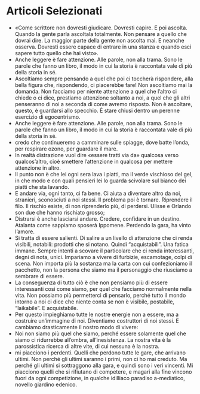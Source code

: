 # Articoli Selezionati
- «Come scrittore non dovresti giudicare. Dovresti capire. E poi ascolta. Quando la gente parla ascoltala totalmente. Non pensare a quello che dovrai dire. La maggior parte della gente non ascolta mai. E neanche osserva. Dovresti essere capace di entrare in una stanza e quando esci sapere tutto quello che hai visto».
- Anche leggere è fare attenzione. Alle parole, non alla trama. Sono le parole che fanno un libro, il modo in cui la storia è raccontata vale di più della storia in sé.
- Ascoltiamo sempre pensando a quel che poi ci toccherà rispondere, alla bella figura che, rispondendo, ci piacerebbe fare! Non ascoltiamo mai la domanda. Non facciamo per niente attenzione a quel che l’altro ci chiede o ci dice, prestiamo attenzione soltanto a noi, a quel che gli altri penseranno di noi a seconda di come avremo risposto. Non è ascoltare, questo, è guardarsi allo specchio. È stare chiusi dentro un perenne esercizio di egocentrismo.
- Anche leggere è fare attenzione. Alle parole, non alla trama. Sono le parole che fanno un libro, il modo in cui la storia è raccontata vale di più della storia in sé.
- credo che continueremo a camminare sulle spiagge, dove batte l’onda, per respirare ozono, per guardare il mare.
- In realtà distrazione vuol dire «essere tratti via da» qualcosa verso qualcos’altro, cioè smettere l’attenzione in qualcosa per mettere attenzione in altro.
- Il punto non è che lei ogni sera lava i piatti, ma il verde vischioso del gel, in che modo e con quali pensieri lei lo guarda scivolare sul bianco dei piatti che sta lavando.
- E andare via, ogni tanto, ci fa bene. Ci aiuta a diventare altro da noi, stranieri, sconosciuti a noi stessi. Il problema poi è tornare. Riprendere il filo. Il rischio esiste, di non riprenderlo più, di perdersi. Ulisse e Orlando son due che hanno rischiato grosso;
- Distrarsi è anche lasciarsi andare. Credere, confidare in un destino. Atalanta come sappiamo sposerà Ippomene. Perdendo la gara, ha vinto l’amore.
- Si tratta di essere salienti. Di salire a un livello di attenzione che ci renda visibili, notabili: prodotti che si notano. Quindi “acquistabili”. Una fatica immane. Sempre intenti a scovare il particolare che ci renda interessanti, degni di nota, unici. Impariamo a vivere di furbizie, escamotage, colpi di scena. Non importa più la sostanza ma la carta con cui confezioniamo il pacchetto, non la persona che siamo ma il personaggio che riusciamo a sembrare di essere.
- La conseguenza di tutto ciò è che non pensiamo più di essere interessanti così come siamo, per quel che facciamo normalmente nella vita. Non possiamo più permetterci di pensarlo, perché tutto il mondo intorno a noi ci dice che niente conta se non è visibile, postabile, “laikabile”. E acquistabile.
- Per questo impieghiamo tutte le nostre energie non a essere, ma a costruire un’immagine di noi. Diventiamo costruttori di noi stessi. E cambiamo drasticamente il nostro modo di vivere:
- Noi non siamo più quel che siamo, perché essere solamente quel che siamo ci ridurrebbe all’ombra, all’inesistenza. La nostra vita è la parossistica ricerca di altre vite, di cui nessuna è la nostra.
- mi piacciono i perdenti. Quelli che perdono tutte le gare, che arrivano ultimi. Non perché gli ultimi saranno i primi, non ci ho mai creduto. Ma perché gli ultimi si sottraggono alla gara, e quindi sono i veri vincenti. Mi piacciono quelli che si rifiutano di competere, e magari alla fine vincono fuori da ogni competizione, in qualche idilliaco paradiso a-mediatico, novello giardino edenico.
